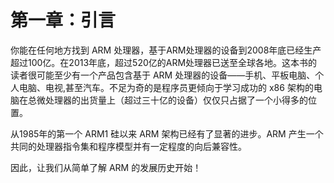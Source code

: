 # 第一章：引言

你能在任何地方找到 ARM 处理器，基于ARM处理器的设备到2008年底已经生产超过100亿。在2013年底，超过520亿的ARM处理器已送至全球各地。这本书的读者很可能至少有一个产品包含基于 ARM 处理器的设备——手机、平板电脑、个人电脑、电视,甚至汽车。不足为奇的是程序员更倾向于学习成功的 x86 架构的电脑在总微处理器的出货量上（超过三十亿的设备）仅仅只占据了一个小得多的位置。

从1985年的第一个 ARM1 硅以来 ARM 架构已经有了显著的进步。ARM 产生一个共同的处理器指令集和程序模型并有一定程度的向后兼容性。

因此，让我们从简单了解 ARM 的发展历史开始！

